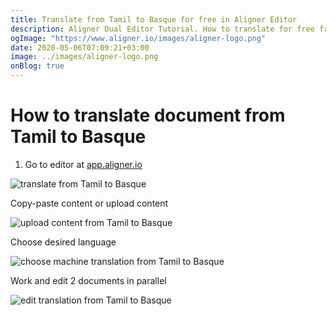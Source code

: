 ```yaml
---
title: Translate from Tamil to Basque for free in Aligner Editor
description: Aligner Dual Editor Tutorial. How to translate for free from Tamil to Basque. Aligner is multilingual document management platform. 
ogImage: "https://www.aligner.io/images/aligner-logo.png"
date: 2020-05-06T07:09:21+03:00
image: ../images/aligner-logo.png
onBlog: true
---
```


# How to translate document from Tamil to Basque

1. Go to editor at [app.aligner.io](https://app.aligner.io "Aligner App web page")

![translate from Tamil to Basque](../aligner-blank-editor.png "translate from Tamil to Basque")

Copy-paste content or upload content

![upload content from Tamil to Basque](../aligner-uploaded-document.png "upload content from Tamil to Basque")

Choose desired language

![choose machine translation from Tamil to Basque](../aligner-language-dropdown.png "choose machine translation from Tamil to Basque")

Work and edit 2 documents in parallel

![edit translation from Tamil to Basque](../aligner-double-sitded-editor.png "edit translation from Tamil to Basque")

